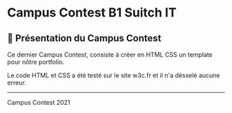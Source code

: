 # Campus Contest B1 Suitch IT

## 📜 Présentation du Campus Contest

Ce dernier Campus Contest, consiste à créer en HTML CSS un template pour nôtre portfolio.

Le code HTML et CSS a été testé sur le site w3c.fr et il n'a désselé aucune erreur.

-----------------

Campus Contest 2021
